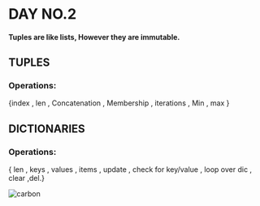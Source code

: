 # DAY NO.2
#### Tuples are like lists, However they are immutable.
## TUPLES
### Operations:
{index , len , Concatenation , Membership , 
iterations , Min , max 
}
## DICTIONARIES
### Operations:
{ len , keys , values , items , 
update , check for key/value , 
loop over dic , clear ,del.}



![carbon](https://user-images.githubusercontent.com/76496105/221393276-5b31df14-1cc1-4aeb-8bc7-1f6f67d9e3d3.png)
